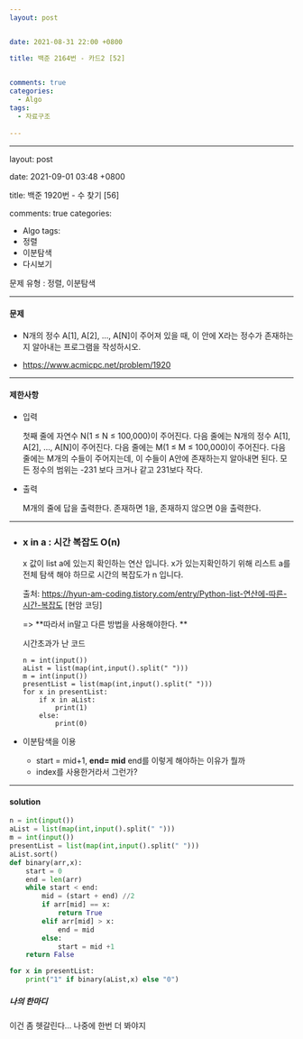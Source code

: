 ```yaml
---
layout: post


date: 2021-08-31 22:00 +0800

title: 백준 2164번 - 카드2 [52]

  
comments: true
categories: 
  - Algo
tags: 
  - 자료구조
  
---
```


---

layout: post


date: 2021-09-01 03:48 +0800

title: 백준 1920번 - 수 찾기 [56]


comments: true
categories: 
  - Algo
tags: 
  - 정렬
  - 이분탐색
  - 다시보기

문제 유형 : 정렬, 이분탐색

---

#### 문제

- N개의 정수 A[1], A[2], …, A[N]이 주어져 있을 때, 이 안에 X라는 정수가 존재하는지 알아내는 프로그램을 작성하시오.

- https://www.acmicpc.net/problem/1920

---



#### 제한사항

- 입력

  첫째 줄에 자연수 N(1 ≤ N ≤ 100,000)이 주어진다. 다음 줄에는 N개의 정수 A[1], A[2], …, A[N]이 주어진다. 다음 줄에는 M(1 ≤ M ≤ 100,000)이 주어진다. 다음 줄에는 M개의 수들이 주어지는데, 이 수들이 A안에 존재하는지 알아내면 된다. 모든 정수의 범위는 -231 보다 크거나 같고 231보다 작다.

- 출력

  M개의 줄에 답을 출력한다. 존재하면 1을, 존재하지 않으면 0을 출력한다.

---

- ### x in a :  시간 복잡도 O(n)

  x 값이 list a에 있는지 확인하는 연산 입니다. x가 있는지확인하기 위해 리스트 a를 전체 탐색 해야 하므로 시간의 복잡도가 n 입니다. 

  출처: https://hyun-am-coding.tistory.com/entry/Python-list-연산에-따른-시간-복잡도 [현암 코딩]

  => **따라서 in말고 다른 방법을 사용해야한다. **

  시간초과가 난 코드

  ```
  n = int(input())
  aList = list(map(int,input().split(" ")))
  m = int(input())
  presentList = list(map(int,input().split(" ")))
  for x in presentList:
      if x in aList:
          print(1)
      else:
          print(0)
  ```

- 이분탐색을 이용

  - start = mid+1, **end= mid** end를 이렇게 해야하는 이유가 뭘까
  - index를 사용한거라서 그런가?

---



#### solution

```python
n = int(input())
aList = list(map(int,input().split(" ")))
m = int(input())
presentList = list(map(int,input().split(" ")))
aList.sort()
def binary(arr,x):
    start = 0
    end = len(arr)
    while start < end:
        mid = (start + end) //2
        if arr[mid] == x:
            return True
        elif arr[mid] > x:
            end = mid
        else:
            start = mid +1
    return False

for x in presentList:
    print("1" if binary(aList,x) else "0")
```



 ##### 나의 한마디

이건 좀 헷갈린다... 나중에 한번 더 봐야지



